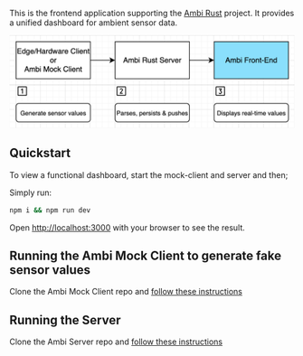 This is the frontend application supporting the [Ambi Rust](https://github.com/Jim-Hodapp-Coaching/ambi-rs) project. It provides a unified dashboard for ambient sensor data.

![Ambi Front-End](docs/sequence.png)
## Quickstart

To view a functional dashboard, start the mock-client and server and then;

Simply run:

```bash
npm i && npm run dev
```

Open [http://localhost:3000](http://localhost:3000) with your browser to see the result.

## Running the Ambi Mock Client to generate fake sensor values
Clone the Ambi Mock Client repo and [follow these instructions](https://github.com/Jim-Hodapp-Coaching/ambi_mock_client#usage-1)
## Running the Server
Clone the Ambi Server repo and [follow these instructions](https://github.com/Jim-Hodapp-Coaching/ambi-rs#non-container-setup)